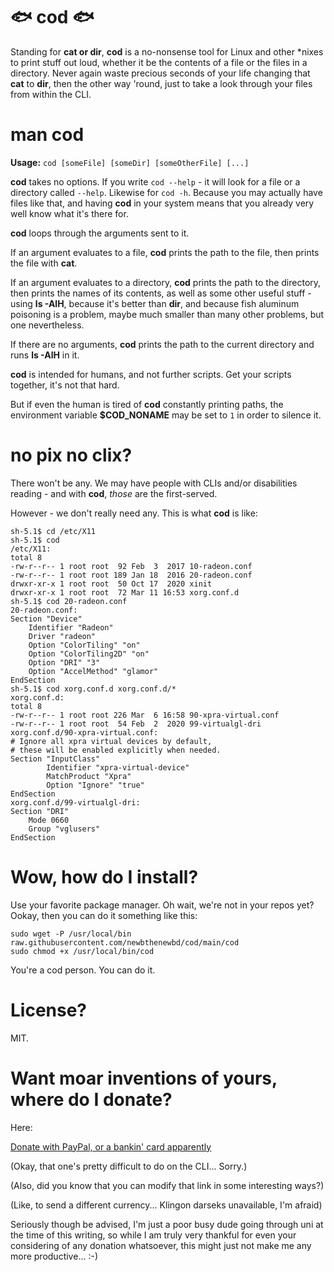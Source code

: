 # 🐟 cod 🐟

Standing for **cat or dir**, **cod** is a no-nonsense tool for Linux and other 
*nixes to print stuff out loud, whether it be the contents of a file or the 
files in a directory. Never again waste precious seconds of your life changing 
that **cat** to **dir**, then the other way 'round, just to take a look through 
your files from within the CLI.


# man cod

**Usage:** `cod [someFile] [someDir] [someOtherFile] [...]`

**cod** takes no options. If you write `cod --help` - it will look for a file 
or a directory called `--help`. Likewise for `cod -h`. Because you may actually 
have files like that, and having **cod** in your system means that you already 
very well know what it's there for.

**cod** loops through the arguments sent to it.

If an argument evaluates to a file, **cod** prints the path to the file, then 
prints the file with **cat**.

If an argument evaluates to a directory, **cod** prints the path to the 
directory, then prints the names of its contents, as well as some other useful 
stuff - using **ls -AlH**, because it's better than **dir**, and because fish 
aluminum poisoning is a problem, maybe much smaller than many other problems, 
but one nevertheless.

If there are no arguments, **cod** prints the path to the current directory and 
runs **ls -AlH** in it.

**cod** is intended for humans, and not further scripts. Get your scripts 
together, it's not that hard.

But if even the human is tired of **cod** constantly printing paths, the 
environment variable **$COD_NONAME** may be set to `1` in order to silence it.


# no pix no clix?

There won't be any. We may have people with CLIs and/or disabilities reading - 
and with **cod**, _those_ are the first-served.

However - we don't really need any. This is what **cod** is like:

```
sh-5.1$ cd /etc/X11
sh-5.1$ cod
/etc/X11:
total 8
-rw-r--r-- 1 root root  92 Feb  3  2017 10-radeon.conf
-rw-r--r-- 1 root root 189 Jan 18  2016 20-radeon.conf
drwxr-xr-x 1 root root  50 Oct 17  2020 xinit
drwxr-xr-x 1 root root  72 Mar 11 16:53 xorg.conf.d
sh-5.1$ cod 20-radeon.conf
20-radeon.conf:
Section "Device"
    Identifier "Radeon"
    Driver "radeon"
    Option "ColorTiling" "on"
    Option "ColorTiling2D" "on"
    Option "DRI" "3"
    Option "AccelMethod" "glamor"
EndSection
sh-5.1$ cod xorg.conf.d xorg.conf.d/*
xorg.conf.d:
total 8
-rw-r--r-- 1 root root 226 Mar  6 16:58 90-xpra-virtual.conf
-rw-r--r-- 1 root root  54 Feb  2  2020 99-virtualgl-dri
xorg.conf.d/90-xpra-virtual.conf:
# Ignore all xpra virtual devices by default,
# these will be enabled explicitly when needed.
Section "InputClass"
        Identifier "xpra-virtual-device"
        MatchProduct "Xpra"
        Option "Ignore" "true"
EndSection
xorg.conf.d/99-virtualgl-dri:
Section "DRI"
	Mode 0660
	Group "vglusers"
EndSection
```

# Wow, how do I install?

Use your favorite package manager. Oh wait, we're not in your repos yet? Ookay, 
then you can do it something like this:
```
sudo wget -P /usr/local/bin raw.githubusercontent.com/newbthenewbd/cod/main/cod
sudo chmod +x /usr/local/bin/cod
```
You're a cod person. You can do it.


# License?

MIT.


# Want moar inventions of yours, where do I donate?

Here:

[Donate with PayPal, or a bankin' card apparently](https://www.paypal.com/cgi-bin/webscr?cmd=_donations&business=sendmoney%40go2%2epl&lc=US&item_name=Express%20gratitude%20for%20cod%20with%20a%20donation&currency_code=USD&bn=PP%2dDonationsBF%3abtn_donateCC_LG%2egif%3aNonHosted)

(Okay, that one's pretty difficult to do on the CLI... Sorry.)

(Also, did you know that you can modify that link in some interesting ways?)

(Like, to send a different currency... Klingon darseks unavailable, I'm afraid)

Seriously though be advised, I'm just a poor busy dude going through uni at the 
time of this writing, so while I am truly very thankful for even your 
considering of any donation whatsoever, this might just not make me any more 
productive... :-)
